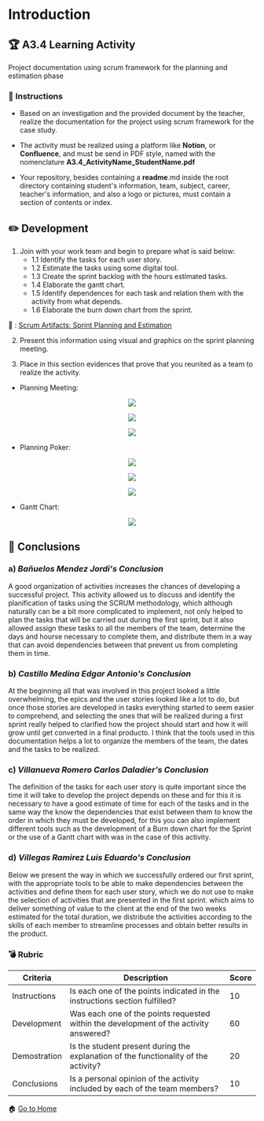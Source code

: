 # Introduction

## :trophy: A3.4 Learning Activity
Project documentation using scrum framework for the planning and estimation phase

### :blue_book: Instructions

* Based on an investigation and the provided document by the teacher, realize the documentation for the project using scrum framework for the case study.

* The activity must be realized using a platform like **Notion**, or **Confluence**, and must be send in PDF style, named with the nomenclature **A3.4_ActivityName_StudentName.pdf**

* Your repository, besides containing a **readme**.md inside the root directory containing student's information, team, subject, career, teacher's information, and also a logo or pictures, must contain a section of contents or index.

## :pencil2: Development

1. Join with your work team and begin to prepare what is said below:
    - 1.1 Identify the tasks for each user story.
    - 1.2 Estimate the tasks using some digital tool.
    - 1.3 Create the sprint backlog with the hours estimated tasks.
    - 1.4 Elaborate the gantt chart.
    - 1.5 Identify dependences for each task and relation them with the activity from what depends.
    - 1.6 Elaborate the burn down chart from the sprint.

:link: : [Scrum Artifacts: Sprint Planning and Estimation](https://github.com/edgarcastillo17/avscastillo/blob/main/pdf/A3.4_Scrum_Artifacts_PlanningEstimation.pdf "Scrum Artifacts: Sprint Planning and Estimation")

2. Present this information using visual and graphics on the sprint planning meeting.

3. Place in this section evidences that prove that you reunited as a team to realize the activity.

- Planning Meeting:

<p align="center">
    <img src="https://raw.githubusercontent.com/edgarcastillo17/avscastillo/main/img/A3.2_Planning_Meeting/A3.4_Scrum_Artifacts_PlanningEstimation/PlanningMeeting1.PNG">
</p>

<p align="center">
    <img src="https://raw.githubusercontent.com/edgarcastillo17/avscastillo/main/img/A3.2_Planning_Meeting/A3.4_Scrum_Artifacts_PlanningEstimation/PlanningMeeting2.PNG">
</p>

<p align="center">
    <img src="https://raw.githubusercontent.com/edgarcastillo17/avscastillo/main/img/A3.2_Planning_Meeting/A3.4_Scrum_Artifacts_PlanningEstimation/PlanningMeeting3.PNG">
</p>

- Planning Poker:

<p align="center">
    <img src="https://raw.githubusercontent.com/edgarcastillo17/avscastillo/main/img/A3.2_Planning_Meeting/A3.4_Scrum_Artifacts_PlanningEstimation/PlanningPoker1.PNG">
</p>

<p align="center">
    <img src="https://raw.githubusercontent.com/edgarcastillo17/avscastillo/main/img/A3.2_Planning_Meeting/A3.4_Scrum_Artifacts_PlanningEstimation/PlanningPoker2.PNG">
</p>

<p align="center">
    <img src="https://raw.githubusercontent.com/edgarcastillo17/avscastillo/main/img/A3.2_Planning_Meeting/A3.4_Scrum_Artifacts_PlanningEstimation/PlanningPoker3.PNG">
</p>

- Gantt Chart:

<p align="center">
    <img src="https://raw.githubusercontent.com/edgarcastillo17/avscastillo/main/img/A3.2_Planning_Meeting/A3.4_Scrum_Artifacts_PlanningEstimation/GanttChart1.PNG">
</p>

## :paperclip: Conclusions

### a) *Bañuelos Mendez Jordi's Conclusion*

A good organization of activities increases the chances of developing a successful project. This activity allowed us to discuss and identify the planification of tasks using the SCRUM methodology, which although naturally can be a bit more complicated to implement, not only helped to plan the tasks that will be carried out during the first sprint, but it also allowed assign these tasks to all the members of the team, determine the days and hourse necessary to complete them, and distribute them in a way that can avoid dependencies between that prevent us from completing them in time.

### b) *Castillo Medina Edgar Antonio's Conclusion*

At the beginning all that was involved in this project looked a little overwhelming, the epics and the user stories looked like a lot to do, but once those stories are developed in tasks everything started to seem easier to comprehend, and selecting the ones that will be realized during a first sprint really helped to clarified how the project should start and how it will grow until get converted in a final producto. I think that the tools used in this documentation helps a lot to organize the members of the team, the dates and the tasks to be realized.

### c) *Villanueva Romero Carlos Daladier's Conclusion*

The definition of the tasks for each user story is quite important since the time it will take to develop the project depends on these and for this it is necessary to have a good estimate of time for each of the tasks and in the same way the know the dependencies that exist between them to know the order in which they must be developed, for this you can also implement different tools such as the development of a Burn down chart for the Sprint or the use of a Gantt chart with was in the case of this activity.

### d) *Villegas Ramirez Luis Eduardo's Conclusion*

Below we present the way in which we successfully ordered our first sprint, with the appropriate tools to be able to make dependencies between the activities and define them for each user story, which we do not use to make the selection of activities that are presented in the first sprint. which aims to deliver something of value to the client at the end of the two weeks estimated for the total duration, we distribute the activities according to the skills of each member to streamline processes and obtain better results in the product.

### :bomb: Rubric

| Criteria | Description | Score |
| ------------- | -------------------------------------------------------------------------------------------- | ------- |
| Instructions | Is each one of the points indicated in the instructions section fulfilled? | 10 |
| Development | Was each one of the points requested within the development of the activity answered? | 60 |
| Demostration | Is the student present during the explanation of the functionality of the activity? | 20 |
| Conclusions | Is a personal opinion of the activity included by each of the team members? | 10 |

:house: [Go to Home](https://github.com/CarlosVillanueva1721/Analisis-avanzado-de-software/blob/main/Readme.md "Github")